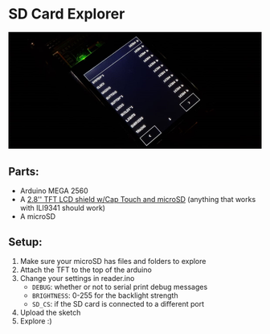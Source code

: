 # SD Card Explorer

![A dark photograph showcasing the explorer in the root folder of my microSD](./memorabilia/banner_trimmed.jpg)
<br/>

## Parts:
* Arduino MEGA 2560
* A [2.8'' TFT LCD shield w/Cap Touch and microSD](https://www.adafruit.com/product/1947)
(anything that works with ILI9341 should work)
* A microSD

## Setup:
1. Make sure your microSD has files and folders to explore
1. Attach the TFT to the top of the arduino
1. Change your settings in reader.ino
    * `DEBUG`: whether or not to serial print debug messages
    * `BRIGHTNESS`: 0-255 for the backlight strength
    * `SD_CS`: if the SD card is connected to a different port
1. Upload the sketch
1. Explore :)

